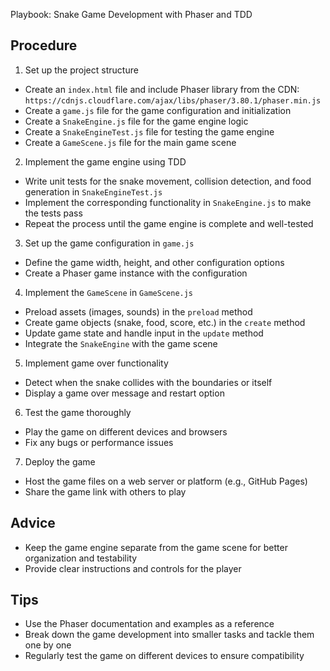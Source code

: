 Playbook: Snake Game Development with Phaser and TDD

## Procedure
1. Set up the project structure
- Create an `index.html` file and include Phaser library from the CDN: `https://cdnjs.cloudflare.com/ajax/libs/phaser/3.80.1/phaser.min.js`
- Create a `game.js` file for the game configuration and initialization
- Create a `SnakeEngine.js` file for the game engine logic
- Create a `SnakeEngineTest.js` file for testing the game engine
- Create a `GameScene.js` file for the main game scene

2. Implement the game engine using TDD
- Write unit tests for the snake movement, collision detection, and food generation in `SnakeEngineTest.js`
- Implement the corresponding functionality in `SnakeEngine.js` to make the tests pass
- Repeat the process until the game engine is complete and well-tested

3. Set up the game configuration in `game.js`
- Define the game width, height, and other configuration options
- Create a Phaser game instance with the configuration

4. Implement the `GameScene` in `GameScene.js`
- Preload assets (images, sounds) in the `preload` method
- Create game objects (snake, food, score, etc.) in the `create` method
- Update game state and handle input in the `update` method
- Integrate the `SnakeEngine` with the game scene

5. Implement game over functionality
- Detect when the snake collides with the boundaries or itself
- Display a game over message and restart option

6. Test the game thoroughly
- Play the game on different devices and browsers
- Fix any bugs or performance issues

7. Deploy the game
- Host the game files on a web server or platform (e.g., GitHub Pages)
- Share the game link with others to play

## Advice
- Keep the game engine separate from the game scene for better organization and testability
- Provide clear instructions and controls for the player

## Tips
- Use the Phaser documentation and examples as a reference
- Break down the game development into smaller tasks and tackle them one by one
- Regularly test the game on different devices to ensure compatibility
